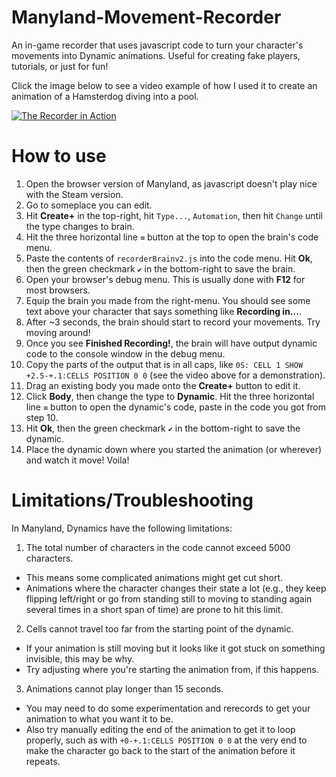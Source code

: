 # Manyland-Movement-Recorder
An in-game recorder that uses javascript code to turn your character's movements into Dynamic animations. Useful for creating fake players, tutorials, or just for fun!

Click the image below to see a video example of how I used it to create an animation of a Hamsterdog diving into a pool.

[![The Recorder in Action](http://img.youtube.com/vi/7JxhQfU-L00/0.jpg)](http://www.youtube.com/watch?v=7JxhQfU-L00)

# How to use
1. Open the browser version of Manyland, as javascript doesn't play nice with the Steam version.
2. Go to someplace you can edit.
3. Hit **Create+** in the top-right, hit `Type...`, `Automation`, then hit `Change` until the type changes to brain.
4. Hit the three horizontal line `≡` button at the top to open the brain's code menu.
5. Paste the contents of `recorderBrainv2.js` into the code menu. Hit **Ok**, then the green checkmark `✔️` in the bottom-right to save the brain.
6. Open your browser's debug menu. This is usually done with **F12** for most browsers.
7. Equip the brain you made from the right-menu. You should see some text above your character that says something like **Recording in...**.
8. After ~3 seconds, the brain should start to record your movements. Try moving around!
9. Once you see **Finished Recording!**, the brain will have output dynamic code to the console window in the debug menu.
10. Copy the parts of the output that is in all caps, like `0S: CELL 1 SHOW  +2.5-+.1:CELLS POSITION 0 0` (see the video above for a demonstration).
11. Drag an existing body you made onto the **Create+** button to edit it.
12. Click **Body**, then change the type to **Dynamic**. Hit the three horizontal line `≡` button to open the dynamic's code, paste in the code you got from step 10.
13. Hit **Ok**, then the green checkmark `✔️` in the bottom-right to save the dynamic.
14. Place the dynamic down where you started the animation (or wherever) and watch it move! Voila!


# Limitations/Troubleshooting
In Manyland, Dynamics have the following limitations:
1. The total number of characters in the code cannot exceed 5000 characters.
  * This means some complicated animations might get cut short.
  * Animations where the character changes their state a lot (e.g., they keep flipping left/right or go from standing still to moving to standing again several times in a short span of time) are prone to hit this limit.
2. Cells cannot travel too far from the starting point of the dynamic.
  * If your animation is still moving but it looks like it got stuck on something invisible, this may be why.
  * Try adjusting where you're starting the animation from, if this happens.
3. Animations cannot play longer than 15 seconds.
  * You may need to do some experimentation and rerecords to get your animation to what you want it to be.
  * Also try manually editing the end of the animation to get it to loop properly, such as with ```+0-+.1:CELLS POSITION 0 0``` at the very end to make the character go back to the start of the animation before it repeats.
